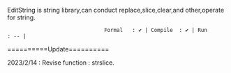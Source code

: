 EditString is string library,can conduct replace,slice,clear,and other,operate for string.

                                   Formal   : ✔ | Compile  : ✔ | Run      : -- |



==========Update==========

2023/2/14 : Revise function : strslice.

